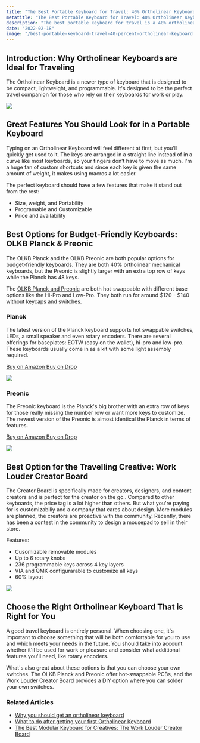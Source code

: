 ```yaml
---
title: "The Best Portable Keyboard for Travel: 40% Ortholinear Keyboards"
metatitle: "The Best Portable Keyboard for Travel: 40% Ortholinear Keyboards | worklouder world louder creator board 40% keyboard 40 percent OLKB Planck Preonic ortho keyboard ortholinear keyboard"
description: "The best portable keyboard for travel is a 40% ortholinear keyboard. This type of keyboard is lightweight and easy to take with you. It is also cheap, which makes it a perfect budget-friendly option as well!"
date: "2022-02-18"
image: "/best-portable-keyboard-travel-40-percent-ortholinear-keyboard.jpg"
---
```


<div class="row">
<div class="col-lg-7">
<h2 class="mb-4">Introduction: Why Ortholinear Keyboards are Ideal for Traveling</h2>

<p class="lead">The Ortholinear Keyboard is a newer type of keyboard that is designed to be compact, lightweight, and programmable. It's designed to be the perfect travel companion for those who rely on their keyboards for work or play.</p>

</div>
<div class="col-lg-5">
<a href="https://amzn.to/333pMu0">
<img class="img-fluid my-3" src="/datamancer-planck-2.jpg">
</a>
</div>
</div>

## Great Features You Should Look for in a Portable Keyboard

Typing on an Ortholinear Keyboard will feel different at first, but you’ll quickly get used to it. The keys are arranged in a straight line instead of in a curve like most keyboards, so your fingers don’t have to move as much. I'm a huge fan of custom shortcuts and since each key is given the same amount of weight, it makes using macros a lot easier.

The perfect keyboard should have a few features that make it stand out from the rest:

- Size, weight, and Portability
- Programable and Customizable
- Price and availability

## Best Options for Budget-Friendly Keyboards: OLKB Planck & Preonic

The OLKB Planck and the OLKB Preonic are both popular options for budget-friendly keyboards. They are both 40% ortholinear mechanical keyboards, but the Preonic is slightly larger with an extra top row of keys while the Planck has 48 keys.

The [OLKB Planck and Preonic](/olkb) are both hot-swappable with different base options like the Hi-Pro and Low-Pro. They both run for around $120 - $140 without keycaps and switches.

<div class="row mt-5">
<div class="col-lg-6">

### Planck

The latest version of the Planck keyboard supports hot swappable switches, LEDs, a small speaker and even rotary encoders. There are several offerings for baseplates: EOTW (easy on the wallet), hi-pro and low-pro. These keyboards usually come in as a kit with some light assembly required.

<a class="btn btn-primary mr-2" href="https://amzn.to/333pMu0">
    Buy on Amazon
</a>

<a class="btn btn-secondary mr-2" href="https://drop.com/buy/planck-mechanical-keyboard?utm_source=linkshare&referer=T93XGG">
    Buy on Drop
</a>

<a href="https://www.amazon.com/dp/B08LX7ZXS4?&linkCode=li3&tag=tryorthokey06-20&linkId=0b7b9faf09aac73db64f301ec3da89ce&language=en_US&ref_=as_li_ss_il" target="_blank"><img border="0" src="//ws-na.amazon-adsystem.com/widgets/q?_encoding=UTF8&ASIN=B08LX7ZXS4&Format=_SL250_&ID=AsinImage&MarketPlace=US&ServiceVersion=20070822&WS=1&tag=tryorthokey06-20&language=en_US" ></a><img src="https://ir-na.amazon-adsystem.com/e/ir?t=tryorthokey06-20&language=en_US&l=li3&o=1&a=B08LX7ZXS4" width="1" height="1" border="0" alt="" style="border:none !important; margin:0px !important;" />

</div>
<div class="col-lg-6">

### Preonic

The Preonic keyboard is the Planck's big brother with an extra row of keys for those really missing the number row or want more keys to customize. The newest version of the Preonic is almost identical the Planck in terms of features.

<a class="btn btn-primary mr-2" href="https://amzn.to/3xzTDbF">
    Buy on Amazon
</a>

<a class="btn btn-secondary mr-2" href="https://drop.com/buy/preonic-mechanical-keyboard?utm_source=linkshare&referer=T93XGG">
    Buy on Drop
</a>

<a href="https://www.amazon.com/dp/B08L3WKZ73?&linkCode=li3&tag=tryorthokey06-20&linkId=6af0b7506a61073b0723facda319622d&language=en_US&ref_=as_li_ss_il" target="_blank"><img border="0" src="//ws-na.amazon-adsystem.com/widgets/q?_encoding=UTF8&ASIN=B08L3WKZ73&Format=_SL250_&ID=AsinImage&MarketPlace=US&ServiceVersion=20070822&WS=1&tag=tryorthokey06-20&language=en_US" ></a><img src="https://ir-na.amazon-adsystem.com/e/ir?t=tryorthokey06-20&language=en_US&l=li3&o=1&a=B08L3WKZ73" width="1" height="1" border="0" alt="" style="border:none !important; margin:0px !important;" />

</div>
</div>

## Best Option for the Travelling Creative: Work Louder Creator Board

<div class="row align-items-top mb-4">
<div class="col-lg-6">

The Creator Board is specifically made for creators, designers, and content creators and is perfect for the creator on the go.. Compared to other keyboards, the price tag is a lot higher than others. But what you're paying for is customizabiliy and a company that cares about design. More modules are planned, the creators are proactive with the community. Recently, there has been a contest in the community to design a mousepad to sell in their store.

Features:

- Cusomizable removable modules
- Up to 6 rotary knobs
- 236 programmable keys across 4 key layers
- VIA and QMK configurarable to customize all keys
- 60% layout

</div>
<div class="col-lg-6">

<a href="/worklouder">

<img class="img-fluid my-3" src="/work-louder-creator-board.jpg">
</a>

</div>
</div>

## Choose the Right Ortholinear Keyboard That is Right for You

A good travel keyboard is entirely personal. When choosing one, it's important to choose something that will be both comfortable for you to use and which meets your needs in the future. You should take into account whether it'll be used for work or pleasure and consider what additional features you'll need, like rotary encoders.

What's also great about these options is that you can choose your own switches. The OLKB Planck and Preonic offer hot-swappable PCBs, and the Work Louder Creator Board provides a DIY option where you can solder your own switches.

### Related Articles
- [Why you should get an ortholinear keyboard](/posts/why-you-should-get-an-ortholinear-keyboard)
- [What to do after getting your first Ortholinear Keyboard](/posts/what-to-do-after-getting-an-ortholinear-keyboard)
- [The Best Modular Keyboard for Creatives: The Work Louder Creator Board](/posts/best-modular-keyboard-for-creatives-work-louder-creator-board)
